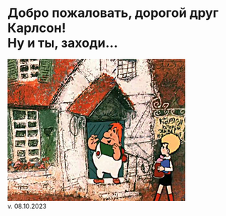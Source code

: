 # Добро пожаловать, дорогой друг Карлсон!<br>Ну и ты, заходи...

![alt text](/images/karl.jpg "На шею не дави !") <br>
v. 08.10.2023